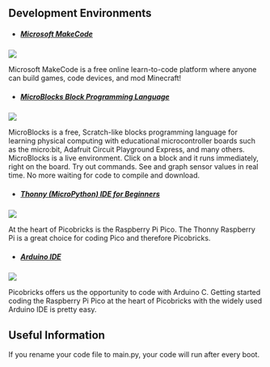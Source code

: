 ## Development Environments 

 - ##### [Microsoft MakeCode](https://www.microsoft.com/en-us/makecode "Microsoft MakeCode") 
 ![](https://github.com/ozerngg/PicoBricks-for-MicroBit/assets/112697142/a0a4c22a-2702-4a04-b124-5a84609860b3)

 Microsoft MakeCode is a free online learn-to-code platform where anyone can build games, code devices, and mod Minecraft!

 
 - ##### [MicroBlocks Block Programming Language](http://microblocks.fun/ "MicroBlocks Block Programming Language")
 ![](https://microblocks.fun/assets/img/logos/MicroBlocks.svg)

 
MicroBlocks is a free, Scratch-like blocks programming language for learning physical computing with educational microcontroller boards such as the micro:bit, Adafruit Circuit Playground Express, and many others. MicroBlocks is a live environment. Click on a block and it runs immediately, right on the board. Try out commands. See and graph sensor values in real time. No more waiting for code to compile and download.
 - ##### [Thonny (MicroPython) IDE for Beginners](http://thonny.org/ "Thonny (MicroPython) IDE for Beginners")
  ![](https://github.com/Robotistan/PicoBricks-for-MicroBit/assets/112697142/974138a8-56f7-4aab-9d52-a8579de34c34)

At the heart of Picobricks is the Raspberry Pi Pico. The Thonny Raspberry Pi is a great choice for coding Pico and therefore Picobricks.
 - ##### [Arduino IDE ](http://www.arduino.cc/en/software "Arduino IDE ")
 ![](https://images.g2crowd.com/uploads/product/image/social_landscape/social_landscape_690e90c5de441951cf5715b08b1d5420/arduino-ide.png)

Picobricks offers us the opportunity to code with Arduino C. Getting started coding the Raspberry Pi Pico at the heart of Picobricks with the widely used Arduino IDE is pretty easy.
 ## Useful Information
 If you rename your code file to main.py, your code will run after every boot.
